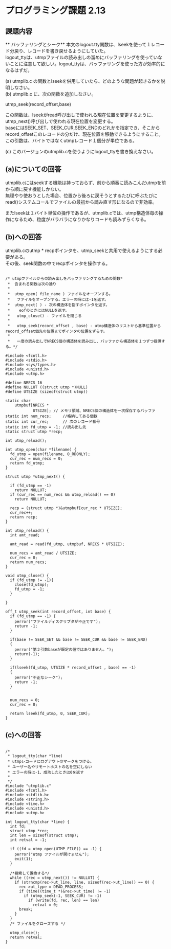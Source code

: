 # プログラミング課題 2.13    
## 課題内容    
** バッファリングとシーク** 本文のlogout.tty関数は、lseekを使って１レコード分戻り、レコードを書き戻せるようにしていた。    
logout_ttyは、utmpファイルの読み出しの溜めにバッファリングを使っていないことに注意して欲しい。logout_ttyは、バッファリングを使った方が効率的になるはずだ。    
    
(a) utmplib.c の関数とlseekを併用していたら、どのような問題が起きるかを説明しなさい。    
(b) utmplib.c に、次の関数を追加しなさい。    
    
utmp_seek(record_offset,base)    
    
この関数は、lseekがread呼び出しで使われる現在位置を変更するように、utmp_next()呼び出しで使われる現在位置を変更する。    
baseにはSEEK_SET、SEEK_CUR,SEEK_ENDのどれかを指定でき、そこからrecord_offsetこのレコードの分だけ、現在位置を移動できるようにすること。    
この引数は、バイトではなくutmpレコード１個分が単位である。    
    
(c) このバージョンのutmplib.cを使うようにlogout_ttyを書き換えなさい。    
    
## (a)についての回答    
utmplib.cにはseekする機能は持っておらず、前から順番に読みこんだutmpを前から順に戻す機能しかない。    
無理やり使おうとした場合、位置から後ろに戻そうとするたびに呼ぶたびにread()システムコールでファイルの最初から読み直す形になるので非効率。    
    
またlseekは１バイト単位の操作であるが、utmplib.cでは、utmp構造体毎の操作になるため、粒度がバラバラになりかなりコードも読みずらくなる。    
    
## (b)への回答    
utmplib.cのutmp * recpポインタを、utmp_seekと共用で使えるようにする必要がある。    
その後、seek関数の中でrecpポインタを操作する。    
    
```    
    
/* utmpファイルからの読み出しをバッファリングするための関数*    
 *  含まれる関数は次の通り    
 *    
 *  utmp_open( file_name ) ファイルをオープンする。    
 *   ファイルをオープンする。エラーの時には-1を返す。    
 *  utmp_next( ) - 次の構造体を指すポインタを返す。    
 *    eofのときにはNULLを返す。    
 *   utmp_close() - ファイルを閉じる    
 *    
 *   utmp_seek(record_offset , base) - utmp構造体のリストから基準位置からrecord_offset個先の位置までポインタの位置をずらす。    
 *    
 *   一度の読み出しでNRECS個の構造体を読み出し、バッファから構造体を１つずつ提供する。*/    
    
#include <fcntl.h>    
#include <stdio.h>    
#include <sys/types.h>    
#include <unistd.h>    
#include <utmp.h>    
    
#define NRECS 16    
#define NULLUT ((struct utmp *)NULL)    
#define UTSIZE (sizeof(struct utmp))    
    
static char    
    utmpbuf[NRECS *    
            UTSIZE]; // メモリ領域、NRECS個の構造体を一次保存するバッファ    
static int num_recs;     //格納してある個数    
static int cur_rec;      // 次のレコード番号    
static int fd_utmp = -1; //読み出し先    
static struct utmp *recp;    
    
int utmp_reload();    
    
int utmp_open(char *filename) {    
  fd_utmp = open(filename, O_RDONLY);    
  cur_rec = num_recs = 0;    
  return fd_utmp;    
}    
    
struct utmp *utmp_next() {    
    
  if (fd_utmp == -1)    
    return NULLUT;    
  if (cur_rec == num_recs && utmp_reload() == 0)    
    return NULLUT;    
    
  recp = (struct utmp *)&utmpbuf[cur_rec * UTSIZE];    
  cur_rec++;    
  return recp;    
}    
    
int utmp_reload() {    
  int amt_read;    
    
  amt_read = read(fd_utmp, utmpbuf, NRECS * UTSIZE);    
    
  num_recs = amt_read / UTSIZE;    
  cur_rec = 0;    
  return num_recs;    
}    
    
void utmp_close() {    
  if (fd_utmp != -1){    
    close(fd_utmp);    
    fd_utmp = -1;    
  }    
      
}    
    
off_t utmp_seek(int record_offset, int base) {    
  if (fd_utmp == -1) {    
    perror("ファイルディスクリプタが不正です");    
    return -1;    
  }    
      
  if(base != SEEK_SET && base != SEEK_CUR && base != SEEK_END)    
  {    
    perror("第２引数baseが既定の値ではありません。");    
    return(-1);    
  }    
    
  if(lseek(fd_utmp, UTSIZE * record_offset , base) == -1)    
  {    
    perror("不正なシーク");    
    return -1;    
  }    
      
    
  num_recs = 0;    
  cur_rec = 0;    
    
  return lseek(fd_utmp, 0, SEEK_CUR);    
}    
```    
    
    
## (c)への回答    
    
```    
    
/*    
 * logout_tty(char *line)    
 * utmpレコードにログアウトのマークをつける。    
 * ユーザー名やリモートホストの名を空にしない    
 * エラーの時は-1、成功したときは0を返す    
 *    
 */    
#include "utmplib.c"    
#include <fcntl.h>    
#include <stdlib.h>    
#include <string.h>    
#include <time.h>    
#include <unistd.h>    
#include <utmp.h>    
    
int logout_tty(char *line) {    
  int fd;    
  struct utmp *rec;    
  int len = sizeof(struct utmp);    
  int retval = -1;    
    
  if ((fd = utmp_open(UTMP_FILE)) == -1) {    
    perror("utmp ファイルが開けません");    
    exit(1);    
  }    
    
  /*検索して置換する*/    
  while ((rec = utmp_next()) != NULLUT) {    
    if (strncmp(rec->ut_line, line, sizeof(rec->ut_line)) == 0) {    
      rec->ut_type = DEAD_PROCESS;    
      if (time((time_t *)&rec->ut_time) != -1)    
        if (utmp_seek(-1, SEEK_CUR) != -1)    
          if (write(fd, rec, len) == len)    
            retval = 0;    
      break;    
    }    
  }    
  /* ファイルをクローズする */    
    
  utmp_close();    
  return retval;    
}    
```    
    
    
